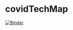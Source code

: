 # covidTechMap


[![Binder](https://mybinder.org/badge_logo.svg)](https://mybinder.org/v2/gh/cvivance83/covidTechMap/master?filepath=covidTech.ipynb)
